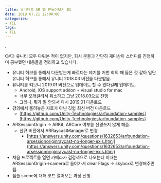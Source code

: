 ```yaml
---
title: 유니티로 AR 앱 만들어보기 01
date: 2019.07.21 12:00:00
categories:
- TIL
tags:
- TIL
---
```


.

C#과 유니티 모두 다뤄본 적이 없지만, 회사 분들과 간단히 재미삼아 스터디를 진행하며
공부했던 내용들을 정리하고 있습니다.

- 유니티 허브를 통해서 다운받는게 빠르다는 얘기를 저번 회의 때 들은 것 같아 일단 유니티 허브를 통해서 유니티 2018.03 버전을 다운받음.
- 유니티를 켜보니 2019.01 버전으로 업데이트 할 수 있다길래 업데이트.
    - Android, IOS support addon + visual studio for mac
    - 너무 오래걸려서 취소하고 그냥 2018.03으로 진행
    - 그러나, 뭐가 잘 안되서 다시 2019.01 다운로드
- 강의에서 올려놓은 자료가 아닌 깃헙 최신 버전 다운로드
    - [https://github.com/Unity-Technologies/arfoundation-samples](https://github.com/Unity-Technologies/arfoundation-samples)
- ARSessionOrigin → ARKit, ARCore  여부를 신경쓰지 않게 해줌.
    - 신규 버전에서 ARRaycastManager로 변경
        - [https://answers.unity.com/questions/1632653/arfoundation-arsessionoriginraycast-no-longer-exis.html](https://answers.unity.com/questions/1632653/arfoundation-arsessionoriginraycast-no-longer-exis.html)
- 처음 프로젝트를 열면 카메라가 검정색으로 나오는데 이때는 ARSessionOrigin→camera로 들어가서 clear Flags → skybox로 변경해주면 됨.
- 샘플 scene에 대해 코드 열어보는 과정 진행.
